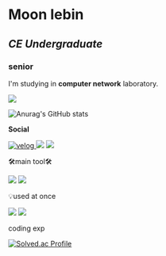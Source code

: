 

<!--
**myb513/myb513** is a ✨ _special_ ✨ repository because its `README.md` (this file) appears on your GitHub profile.

Here are some ideas to get you started:

- 🔭 I’m currently working on ...
- 🌱 I’m currently learning ...
- 👯 I’m looking to collaborate on ...
- 🤔 I’m looking for help with ...
- 💬 Ask me about ...
- 📫 How to reach me: ...
- 😄 Pronouns: ...
- ⚡ Fun fact: ...
-->


# Moon Iebin
## _CE Undergraduate_
###     senior

I'm studying in **computer network** laboratory.

<img src="https://capsule-render.vercel.app/api?type=transparent&color=auto&height=180&section=header&text=myb513+Github&fontSize=70" />

![Anurag's GitHub stats](https://github-readme-stats.vercel.app/api?username=myb513&show_icons=true&theme=radical)

**Social**

<a href="https://velog.io/@myb513">
  <img alt="velog" src="https://img.shields.io/badge/velog-20C997.svg?logo=velog&logoColor=white"/>
</a>
<a href="https://blog.naver.com/myb513/222852048486" target="_blank">
  <img src="https://img.shields.io/badge/naver_blog-black?style=plastic&logo=Naver&logoColor=#03C75A"/></a>
<a href="https://www.instagram.com/2bin._.25/" target="_blank">
  <img src="https://img.shields.io/badge/insta_gram-black?style=plastic&logo=Instagram&logoColor=#E4405F"/></a>
  
🛠main tool🛠

<img src="https://img.shields.io/badge/C-violet?style=for-the-badge&logo=Visual Studio&logoColor=#5C2D91">
<img src="https://img.shields.io/badge/java-yellow?style=for-the-badge&logo=IntelliJ IDEA&logoColor=black">

💡used at once

<img src="https://img.shields.io/badge/Python-blue?style=for-the-badge&logo=Python&logoColor=black">
<img src="https://img.shields.io/badge/JavaScript-yellow?style=for-the-badge&logo=JavaScript&logoColor=black">


coding exp


[![Solved.ac Profile](http://mazassumnida.wtf/api/generate_badge?boj=myb513)](https://solved.ac/myb513)
